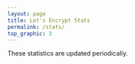 ```yaml
---
layout: page
title: Let's Encrypt Stats
permalink: /stats/
top_graphic: 3
---
```


These statistics are updated periodically.

<div class="figure">
  <div id="timeline" title="Active Certificates" style="display: block; text-align: center; max-width: 100%; width: 100%;">
</div>

<script src="/js/plotly-min.js"></script>
<script src="/js/stats.js"></script>